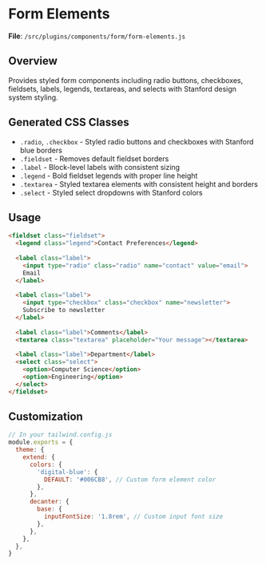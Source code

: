 # Form Elements

**File**: `/src/plugins/components/form/form-elements.js`

## Overview
Provides styled form components including radio buttons, checkboxes, fieldsets, labels, legends, textareas, and selects with Stanford design system styling.

## Generated CSS Classes

- `.radio`, `.checkbox` - Styled radio buttons and checkboxes with Stanford blue borders
- `.fieldset` - Removes default fieldset borders
- `.label` - Block-level labels with consistent sizing
- `.legend` - Bold fieldset legends with proper line height
- `.textarea` - Styled textarea elements with consistent height and borders
- `.select` - Styled select dropdowns with Stanford colors

## Usage

```html
<fieldset class="fieldset">
  <legend class="legend">Contact Preferences</legend>
  
  <label class="label">
    <input type="radio" class="radio" name="contact" value="email">
    Email
  </label>
  
  <label class="label">
    <input type="checkbox" class="checkbox" name="newsletter">
    Subscribe to newsletter
  </label>
  
  <label class="label">Comments</label>
  <textarea class="textarea" placeholder="Your message"></textarea>
  
  <label class="label">Department</label>
  <select class="select">
    <option>Computer Science</option>
    <option>Engineering</option>
  </select>
</fieldset>
```

## Customization

```javascript
// In your tailwind.config.js
module.exports = {
  theme: {
    extend: {
      colors: {
        'digital-blue': {
          DEFAULT: '#006CB8', // Custom form element color
        },
      },
      decanter: {
        base: {
          inputFontSize: '1.8rem', // Custom input font size
        },
      },
    },
  },
}
```
